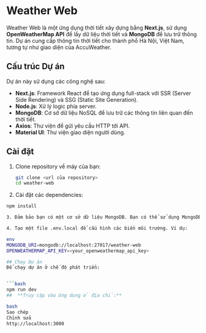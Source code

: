 # Weather Web

Weather Web là một ứng dụng thời tiết xây dựng bằng **Next.js**, sử dụng **OpenWeatherMap API** để lấy dữ liệu thời tiết và **MongoDB** để lưu trữ thông tin. Dự án cung cấp thông tin thời tiết cho thành phố Hà Nội, Việt Nam, tương tự như giao diện của AccuWeather.

## Cấu trúc Dự án

Dự án này sử dụng các công nghệ sau:
- **Next.js**: Framework React để tạo ứng dụng full-stack với SSR (Server Side Rendering) và SSG (Static Site Generation).
- **Node.js**: Xử lý logic phía server.
- **MongoDB**: Cơ sở dữ liệu NoSQL để lưu trữ các thông tin liên quan đến thời tiết.
- **Axios**: Thư viện để gửi yêu cầu HTTP tới API.
- **Material UI**: Thư viện giao diện người dùng.

## Cài đặt

1. Clone repository về máy của bạn:

   ```bash
   git clone <url của repository>
   cd weather-web
2. Cài đặt các dependencies:

  ```bash
  npm install

3. Đảm bảo bạn có một cơ sở dữ liệu MongoDB. Bạn có thể sử dụng MongoDB Atlas hoặc cài đặt MongoDB cục bộ.

4. Tạo một file .env.local để cấu hình các biến môi trường. Ví dụ:

env
MONGODB_URI=mongodb://localhost:27017/weather-web
OPENWEATHERMAP_API_KEY=<your_openweathermap_api_key>

## Chạy Dự án
Để chạy dự án ở chế độ phát triển:


  ```bash
npm run dev
##  **Truy cập vào ứng dụng ở địa chỉ:**

bash
Sao chép
Chỉnh sửa
http://localhost:3000
